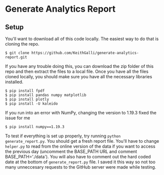# Generate Analytics Report


## Setup
You'll want to download all of this code locally. The easiest way to do that is cloning the repo.
```
$ git clone https://github.com/KeithGalli/generate-analytics-report.git
```
If you have any trouble doing this, you can download the zip folder of this repo and then extract the files to a local file. Once you have all the files cloned locally, you should make sure you have all the necessary libraries installed.
```
$ pip install fpdf
$ pip install pandas numpy matplotlib
$ pip install plotly
$ pip install -U kaleido
```
If you run into an error with NumPy, changing the version to 1.19.3 fixed the issue for me
```
$ pip install numpy==1.19.3
```
To test if everything is set up properly, try running `python generate_report.py`. You should get a fresh report file. You'll have to change `helper.py` to read from the online version of the data if you want to access the previous day (uncomment the BASE_PATH URL and comment BASE_PATH='./data'). You will also have to comment out the hard coded date at the bottom of `generate_report.py` file. I saved it this way so not too many unneccesary requests to the GitHub server were made while testing.
